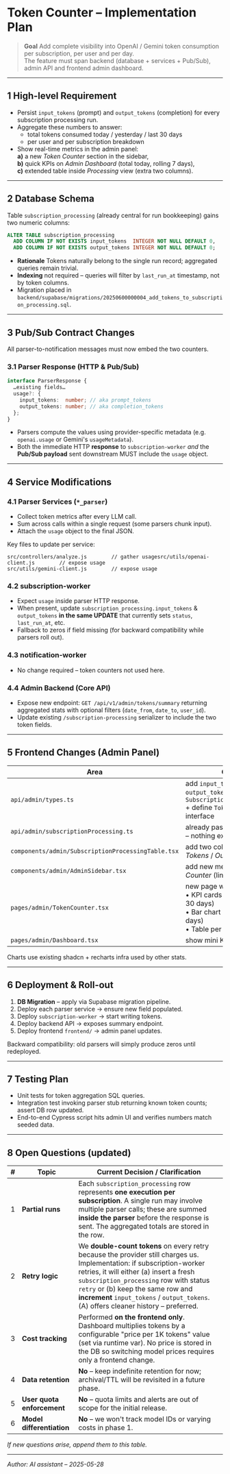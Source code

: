 # Token Counter – Implementation Plan

> **Goal**  Add complete visibility into OpenAI / Gemini token consumption per subscription, per user and per day.  
> The feature must span backend (database + services + Pub/Sub), admin API and frontend admin dashboard.

---

## 1  High-level Requirement

* Persist `input_tokens` (prompt) and `output_tokens` (completion) for every subscription processing run.
* Aggregate these numbers to answer:
  * total tokens consumed today / yesterday / last 30 days
  * per user and per subscription breakdown
* Show real-time metrics in the admin panel:  
  **a)** a new *Token Counter* section in the sidebar,  
  **b)** quick KPIs on *Admin Dashboard* (total today, rolling 7 days),  
  **c)** extended table inside *Processing* view (extra two columns).

---

## 2  Database Schema

Table `subscription_processing` (already central for run bookkeeping) gains two numeric columns:

```sql
ALTER TABLE subscription_processing
  ADD COLUMN IF NOT EXISTS input_tokens  INTEGER NOT NULL DEFAULT 0,
  ADD COLUMN IF NOT EXISTS output_tokens INTEGER NOT NULL DEFAULT 0;
```

* **Rationale** Tokens naturally belong to the single run record; aggregated queries remain trivial.
* **Indexing** not required – queries will filter by `last_run_at` timestamp, not by token columns.
* Migration placed in `backend/supabase/migrations/20250600000004_add_tokens_to_subscription_processing.sql`.

---

## 3  Pub/Sub Contract Changes

All parser-to-notification messages must now embed the two counters.

### 3.1 Parser Response (HTTP & Pub/Sub)

```ts
interface ParserResponse {
  …existing fields…
  usage?: {
    input_tokens:  number; // aka prompt_tokens
    output_tokens: number; // aka completion_tokens
  };
}
```

* Parsers compute the values using provider-specific metadata (e.g. `openai.usage` or Gemini's `usageMetadata`).
* Both the immediate HTTP **response** to `subscription-worker` *and* the **Pub/Sub payload** sent downstream MUST include the `usage` object.

---

## 4  Service Modifications

### 4.1 Parser Services (`*_parser`)

* Collect token metrics after every LLM call.
* Sum across calls within a single request (some parsers chunk input).
* Attach the `usage` object to the final JSON.

Key files to update per service:
```
src/controllers/analyze.js        // gather usagesrc/utils/openai-client.js        // expose usage
src/utils/gemini-client.js        // expose usage
```

### 4.2 subscription-worker

* Expect `usage` inside parser HTTP response.
* When present, update `subscription_processing.input_tokens` & `output_tokens` **in the same UPDATE** that currently sets `status`, `last_run_at`, etc.
* Fallback to zeros if field missing (for backward compatibility while parsers roll out).

### 4.3 notification-worker

* No change required – token counters not used here.

### 4.4 Admin Backend (Core API)

* Expose new endpoint: `GET /api/v1/admin/tokens/summary` returning aggregated stats with optional filters (`date_from`, `date_to`, `user_id`).
* Update existing `/subscription-processing` serializer to include the two token fields.

---

## 5  Frontend Changes (Admin Panel)

| Area | Change |
|------|--------|
| `api/admin/types.ts` | add `input_tokens`, `output_tokens` to `SubscriptionProcessingRecord` + define `TokenSummary` interface |
| `api/admin/subscriptionProcessing.ts` | already passes through fields – nothing extra |
| `components/admin/SubscriptionProcessingTable.tsx` | add two columns *Input Tokens* / *Output Tokens* |
| `components/admin/AdminSidebar.tsx` | add new menu entry *Token Counter* (link `/admin/tokens`) |
| `pages/admin/TokenCounter.tsx` | new page with:<br>• KPI cards (today / 7 days / 30 days)<br>• Bar chart per day (last 14 days)<br>• Table per user (sortable) |
| `pages/admin/Dashboard.tsx` | show mini KPI (tokens today) |

Charts use existing shadcn + recharts infra used by other stats.

---

## 6  Deployment & Roll-out

1. **DB Migration** – apply via Supabase migration pipeline.
2. Deploy each parser service → ensure new field populated.
3. Deploy `subscription-worker` → start writing tokens.
4. Deploy backend API → exposes summary endpoint.
5. Deploy frontend `frontend/` → admin panel updates.

Backward compatibility: old parsers will simply produce zeros until redeployed.

---

## 7  Testing Plan

* Unit tests for token aggregation SQL queries.
* Integration test invoking parser stub returning known token counts; assert DB row updated.
* End-to-end Cypress script hits admin UI and verifies numbers match seeded data.

---

## 8  Open Questions (updated)

| # | Topic | Current Decision / Clarification |
|---|-------|---------------------------------|
| 1 | **Partial runs** | Each `subscription_processing` row represents **one execution per subscription**. A single run may involve multiple parser calls; these are summed **inside the parser** before the response is sent. The aggregated totals are stored in the row. |
| 2 | **Retry logic** | We **double-count tokens** on every retry because the provider still charges us. Implementation: if subscription-worker retries, it will either (a) insert a fresh `subscription_processing` row with status `retry` or (b) keep the same row and **increment** `input_tokens` / `output_tokens`. (A) offers cleaner history – preferred. |
| 3 | **Cost tracking** | Performed **on the frontend only**. Dashboard multiplies tokens by a configurable "price per 1K tokens" value (set via runtime var). No price is stored in the DB so switching model prices requires only a frontend change. |
| 4 | **Data retention** | **No** – keep indefinite retention for now; archival/TTL will be revisited in a future phase. |
| 5 | **User quota enforcement** | **No** – quota limits and alerts are out of scope for the initial release. |
| 6 | **Model differentiation** | **No** – we won't track model IDs or varying costs in phase 1. |

_If new questions arise, append them to this table._

---

*Author: AI assistant* – *2025-05-28* 
